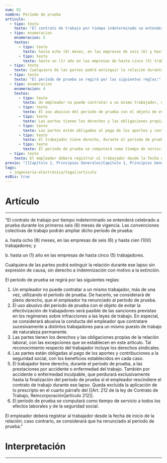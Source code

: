 ```yaml
---
num: 92
nombre: Período de prueba
articulo:
  - tipo: texto
    texto: "El contrato de trabajo por tiempo indeterminado se entenderá celebrado a prueba durante los primeros seis (6) meses de vigencia. Las convenciones colectivas de trabajo podrán ampliar dicho período de prueba:"
  - tipo: enumeracion
    enumeracion: 5
    textos:
      - tipo: texto
        texto: hasta ocho (8) meses, en las empresas de seis (6) y hasta cien (100) trabajadores; y
      - tipo: texto
        texto: hasta un (1) año en las empresas de hasta cinco (5) trabajadores.
  - tipo: texto
    texto: Cualquiera de las partes podrá extinguir la relación durante ese lapso sin expresión de causa, sin derecho a indemnización con motivo a la extinción.
  - tipo: texto
    texto: "El período de prueba se regirá por las siguientes reglas:"
  - tipo: enumeracion
    enumeracion: 4
    textos:
      - tipo: texto
        texto: Un empleador no puede contratar a un mismo trabajador, más de una vez, utilizando el período de prueba. De hacerlo, se considerará de pleno derecho, que el empleador ha renunciado al período de prueba.
      - tipo: texto
        texto: El uso abusivo del período de prueba con el objeto de evitar la efectivización de trabajadores será pasible de las sanciones previstas en los regímenes sobre infracciones a las leyes de trabajo. En especial, se considerará abusiva la conducta del empleador que contratare sucesivamente a distintos trabajadores para un mismo puesto de trabajo de naturaleza permanente.
      - tipo: texto
        texto: Las partes tienen los derechos y las obligaciones propias de la relación laboral, con las excepciones que se establecen en este artículo. Tal reconocimiento respecto del trabajador incluye los derechos sindicales.
      - tipo: texto
        texto: Las partes están obligadas al pago de los aportes y contribuciones a la seguridad social, con los beneficios establecidos en cada caso.
      - tipo: texto
        texto: El trabajador tiene derecho, durante el período de prueba, a las prestaciones por accidente o enfermedad del trabajo. También por accidente o enfermedad inculpable, que perdurará exclusivamente hasta la finalización del período de prueba si el empleador rescindiere el contrato de trabajo durante ese lapso. Queda excluida la aplicación de lo prescripto en el cuarto párrafo del artículo 212.
      - tipo: texto
        texto: El período de prueba se computará como tiempo de servicio a todos los efectos laborales y de la seguridad social.
  - tipo: texto
    texto: El empleador deberá registrar al trabajador desde la fecha de inicio de la relación; caso contrario, se considerará que ha renunciado al período de prueba.
previo: "[[Capítulo 1, Principios Generales|Capítulo 1, Principios Generales]]"
tags:
  - ingeniería-electrónica/legal/articulo
esBis: true
---
```

# Artículo
---
"El contrato de trabajo por tiempo indeterminado se entenderá celebrado a prueba durante los primeros seis (6) meses de vigencia. Las convenciones colectivas de trabajo podrán ampliar dicho período de prueba:

 a. hasta ocho (8) meses, en las empresas de seis (6) y hasta cien (100) trabajadores; y
 
 b. hasta un (1) año en las empresas de hasta cinco (5) trabajadores.
 
Cualquiera de las partes podrá extinguir la relación durante ese lapso sin expresión de causa, sin derecho a indemnización con motivo a la extinción.

El período de prueba se regirá por las siguientes reglas:

 1. Un empleador no puede contratar a un mismo trabajador, más de una vez, utilizando el período de prueba. De hacerlo, se considerará de pleno derecho, que el empleador ha renunciado al período de prueba.
 2. El uso abusivo del período de prueba con el objeto de evitar la efectivización de trabajadores será pasible de las sanciones previstas en los regímenes sobre infracciones a las leyes de trabajo. En especial, se considerará abusiva la conducta del empleador que contratare sucesivamente a distintos trabajadores para un mismo puesto de trabajo de naturaleza permanente.
 3. Las partes tienen los derechos y las obligaciones propias de la relación laboral, con las excepciones que se establecen en este artículo. Tal reconocimiento respecto del trabajador incluye los derechos sindicales.
 4. Las partes están obligadas al pago de los aportes y contribuciones a la seguridad social, con los beneficios establecidos en cada caso.
 5. El trabajador tiene derecho, durante el período de prueba, a las prestaciones por accidente o enfermedad del trabajo. También por accidente o enfermedad inculpable, que perdurará exclusivamente hasta la finalización del período de prueba si el empleador rescindiere el contrato de trabajo durante ese lapso. Queda excluida la aplicación de lo prescripto en el cuarto párrafo del [[Art. 212 de la ley de Contrato de Trabajo, Reincorporación|artículo 212]].
 6. El período de prueba se computará como tiempo de servicio a todos los efectos laborales y de la seguridad social.

El empleador deberá registrar al trabajador desde la fecha de inicio de la relación; caso contrario, se considerará que ha renunciado al período de prueba."

# Interpretación
---


